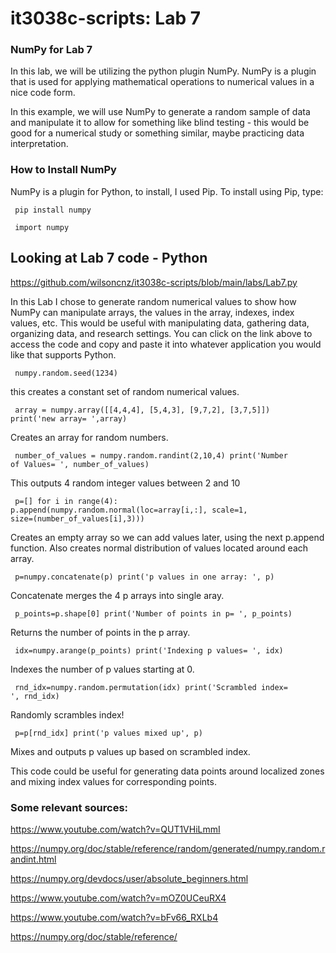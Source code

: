 # it3038c-scripts: Lab 7
### NumPy for Lab 7
In this lab, we will be utilizing the python plugin NumPy. NumPy is a plugin that is used for applying mathematical operations to numerical values in a nice code form. 

In this example, we will use NumPy to generate a random sample of data and manipulate it to allow for something like blind testing - this would be good for a numerical study or something similar, maybe practicing data interpretation.

### How to Install NumPy
NumPy is a plugin for Python, to install, I used Pip.
To install using Pip, type:

<code> pip install numpy </code> 

<code> import numpy </code>

## Looking at Lab 7 code - Python
https://github.com/wilsoncnz/it3038c-scripts/blob/main/labs/Lab7.py

In this Lab I chose to generate random numerical values to show how NumPy can manipulate arrays, the values in the array, indexes, index values, etc.
This would be useful with manipulating data, gathering data, organizing data, and research settings. You can click on the link above to access the code and copy and paste it into whatever application you would like that supports Python. 

<code> numpy.random.seed(1234) </code>

this creates a constant set of random numerical values.

<code> array = numpy.array([[4,4,4], [5,4,3], [9,7,2], [3,7,5]]) 
print('new array= ',array) </code>

Creates an array for random numbers.

<code> number_of_values = numpy.random.randint(2,10,4)
print('Number of Values= ', number_of_values) </code>

This outputs 4 random integer values between 2 and 10

<code> p=[] 
for i in range(4):
    p.append(numpy.random.normal(loc=array[i,:], scale=1, size=(number_of_values[i],3))) 
</code>

Creates an empty array so we can add values later, using the next p.append function. Also creates normal distribution of values located around each array.

<code> p=numpy.concatenate(p) 
print('p values in one array: ', p) </code>

Concatenate merges the 4 p arrays into single aray.

<code> p_points=p.shape[0]
print('Number of points in p= ', p_points) </code>

Returns the number of points in the p array.

<code> idx=numpy.arange(p_points) 
print('Indexing p values= ', idx) </code>

Indexes the number of p values starting at 0.

<code> rnd_idx=numpy.random.permutation(idx) 
print('Scrambled index= ', rnd_idx) </code>

Randomly scrambles index!

<code> p=p[rnd_idx] 
print('p values mixed up', p) </code>

Mixes and outputs p values up based on scrambled index.

This code could be useful for generating data points around localized zones and mixing index values for corresponding points. 

### Some relevant sources:
https://www.youtube.com/watch?v=QUT1VHiLmmI

https://numpy.org/doc/stable/reference/random/generated/numpy.random.randint.html

https://numpy.org/devdocs/user/absolute_beginners.html

https://www.youtube.com/watch?v=mOZ0UCeuRX4
  
https://www.youtube.com/watch?v=bFv66_RXLb4

https://numpy.org/doc/stable/reference/
